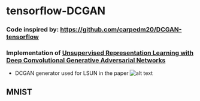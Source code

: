 # tensorflow-DCGAN

### Code inspired by: https://github.com/carpedm20/DCGAN-tensorflow
### Implementation of [Unsupervised Representation Learning with Deep Convolutional Generative Adversarial Networks](https://arxiv.org/abs/1511.06434)
* DCGAN generator used for LSUN in the paper
![alt text](https://github.com/conan7882/tensorflow-DCGAN/blob/develop/fig/DCGAN.png)
<!--- * Graphs of this implementation
![alt text](https://github.com/conan7882/tensorflow-DCGAN/blob/develop/fig/graph.png)
![alt text](https://github.com/conan7882/tensorflow-DCGAN/blob/develop/fig/generator.png)
![alt text](https://github.com/conan7882/tensorflow-DCGAN/blob/develop/fig/discriminator.png)
--->

## MNIST
